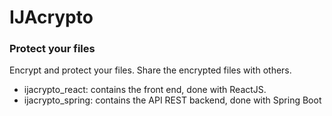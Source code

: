 # IJAcrypto
### Protect your files

Encrypt and protect your files.
Share the encrypted files with others.

- ijacrypto_react: contains the front end, done with ReactJS.
- ijacrypto_spring: contains the API REST backend, done with Spring Boot


